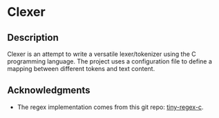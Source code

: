 # Clexer

## Description

Clexer is an attempt to write a versatile lexer/tokenizer using the C programming language.
The project uses a configuration file to define a mapping between different tokens and text content.

## Acknowledgments

- The regex implementation comes from this git repo: [tiny-regex-c](https://github.com/kokke/tiny-regex-c/tree/master).
